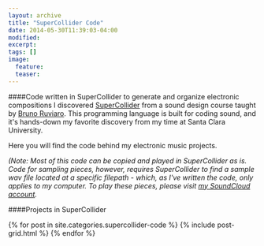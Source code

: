 ```yaml
---
layout: archive
title: "SuperCollider Code"
date: 2014-05-30T11:39:03-04:00
modified:
excerpt: 
tags: []
image:
  feature:
  teaser:
---
```

####Code written in SuperCollider to generate and organize electronic compositions
I discovered [SuperCollider](http://supercollider.github.io) from a sound design course taught by [Bruno Ruviaro](http://www.brunoruviaro.com).  This programming language is built for coding sound, and it's hands-down my favorite discovery from my time at Santa Clara University.  

Here you will find the code behind my electronic music projects.  

*(Note: Most of this code can be copied and played in SuperCollider as is.  Code for sampling pieces, however, requires SuperCollider to find a sample wav file located at a specific filepath - which, as I've written the code, only applies to my computer.  To play these pieces, please visit [my SoundCloud account](https://soundcloud.com/capybarrage-reilly).*

####Projects in SuperCollider
<div class="tiles">
{% for post in site.categories.supercollider-code %}
  {% include post-grid.html %}
{% endfor %}
</div><!-- /.tiles -->
